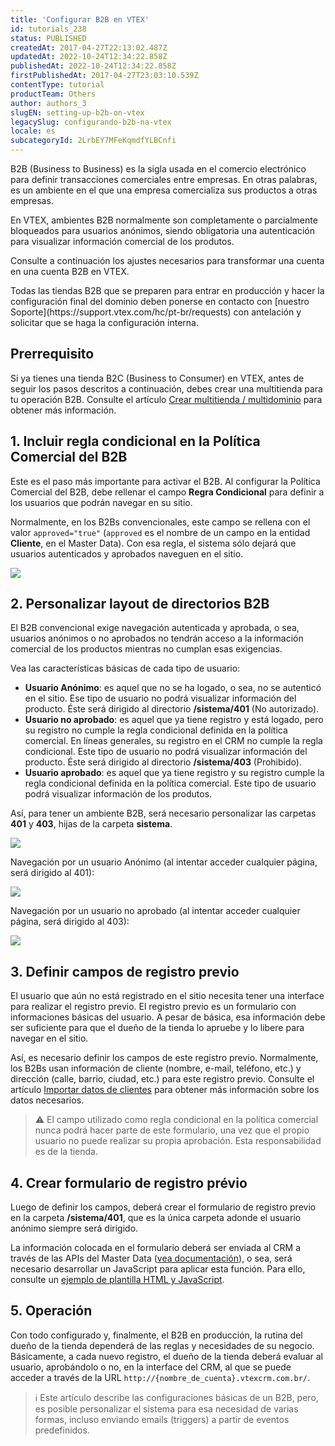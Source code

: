 ```yaml
---
title: 'Configurar B2B en VTEX'
id: tutorials_238
status: PUBLISHED
createdAt: 2017-04-27T22:13:02.487Z
updatedAt: 2022-10-24T12:34:22.858Z
publishedAt: 2022-10-24T12:34:22.858Z
firstPublishedAt: 2017-04-27T23:03:10.539Z
contentType: tutorial
productTeam: Others
author: authors_3
slugEN: setting-up-b2b-on-vtex
legacySlug: configurando-b2b-na-vtex
locale: es
subcategoryId: 2LrbEY7MFeKqmdfYLBCnfi
---
```


B2B (Business to Business) es la sigla usada en el comercio electrónico para definir transacciones comerciales entre empresas. En otras palabras, es un ambiente en el que una empresa comercializa sus productos a otras empresas.

En VTEX, ambientes B2B normalmente son completamente o parcialmente bloqueados para usuarios anónimos, siendo obligatoria una autenticación para visualizar información comercial de los produtos.

Consulte a continuación los ajustes necesarios para transformar una cuenta en una cuenta B2B en VTEX.

<div class="alert-info">
Todas las tiendas B2B que se preparen para entrar en producción y hacer la configuración final del dominio deben ponerse en contacto con [nuestro Soporte](https://support.vtex.com/hc/pt-br/requests) con antelación y solicitar que se haga la configuración interna.
</div>

## Prerrequisito

Si ya tienes una tienda B2C (Business to Consumer) en VTEX, antes de seguir los pasos descritos a continuación, debes crear una multitienda para tu operación B2B. Consulte el artículo [Crear multitienda / multidominio](https://help.vtex.com/es/tutorial/como-crear-multitienda-multidominio--tutorials_510) para obtener más información.

## 1. Incluir regla condicional en la Política Comercial del B2B

Este es el paso más importante para activar el B2B. Al configurar la Política Comercial del B2B, debe rellenar el campo __Regra Condicional__ para definir a los usuarios que podrán navegar en su sitio.

Normalmente, en los B2Bs convencionales, este campo se rellena con el valor `approved="true"` (`approved` es el nombre de un campo en la entidad __Cliente__, en el Master Data). Con esa regla, el sistema sólo dejará que usuarios autenticados y aprobados naveguen en el sitio.

![](//images.contentful.com/alneenqid6w5/34rM0gmlgQOoqwwEG2c0ck/a506984d2e7c23381e05a6ad16306d9f/1.png)

## 2. Personalizar layout de directorios B2B

El B2B convencional exige navegación autenticada y aprobada, o sea, usuarios anónimos o no aprobados no tendrán acceso a la información comercial de los productos mientras no cumplan esas exigencias.

Vea las características básicas de cada tipo de usuario:

- **Usuario Anónimo**: es aquel que no se ha logado, o sea, no se autenticó en el sitio. Ese tipo de usuario no podrá visualizar información del producto. Éste será dirigido al directorio **/sistema/401** (No autorizado).
- **Usuario no aprobado**: es aquel que ya tiene registro y está logado, pero su registro no cumple la regla condicional definida en la política comercial. En líneas generales, su registro en el CRM no cumple la regla condicional. Este tipo de usuario no podrá visualizar información del producto. Éste será dirigido al directorio **/sistema/403** (Prohibido).
 - **Usuario aprobado**: es aquel que ya tiene registro y su registro cumple la regla condicional definida en la política comercial. Este tipo de usuario podrá visualizar información de los produtos.

Así, para tener un ambiente B2B, será necesario personalizar las carpetas **401** y **403**, hijas de la carpeta **sistema**.

![](//images.contentful.com/alneenqid6w5/4eOGUWH7nWqyQGCmIou6WO/1910b62f54515007e85aa3a82d04fb9e/2.png)

Navegación por un usuario Anónimo (al intentar acceder cualquier página, será dirigido al 401):

![](//images.contentful.com/alneenqid6w5/1bxTbhKatws2mgGiOGSUYW/8bf8e626bf53a8e785ffdcc5f2ffc813/3.png)

Navegación por un usuario no aprobado (al intentar acceder cualquier página, será dirigido al 403):

![](//images.contentful.com/alneenqid6w5/1Ep24Fgl1SIG6Uw8Wmkq42/2a995f8d9c2be0e92629447c1e6d3948/4.png)

## 3. Definir campos de registro previo

El usuario que aún no está registrado en el sitio necesita tener una interface para realizar el registro previo. El registro previo es un formulario con informaciones básicas del usuario. A pesar de básica, esa información debe ser suficiente para que el dueño de la tienda lo apruebe y lo libere para navegar en el sitio.

Así, es necesario definir los campos de este registro previo. Normalmente, los B2Bs usan información de cliente (nombre, e-mail, teléfono, etc.) y dirección (calle, barrio, ciudad, etc.) para este registro previo. Consulte el artículo [Importar datos de clientes](https://help.vtex.com/es/tutorial/importando-dados-de-clientes-brasil--2zWYVOyj0sISYQmeUwCsI0 "Importar datos de clientes - Brasil") para obtener más información sobre los datos necesarios.

> ⚠️ El campo utilizado como regla condicional en la política comercial nunca podrá hacer parte de este formulario, una vez que el propio usuario no puede realizar su propia aprobación. Esta responsabilidad es de la tienda.

## 4. Crear formulario de registro prévio

Luego de definir los campos, deberá crear el formulario de registro previo en la carpeta **/sistema/401**, que es la única carpeta adonde el usuario anónimo siempre será dirigido.

La información colocada en el formulario deberá ser enviada al CRM a través de las APIs del Master Data ([vea documentación](https://developers.vtex.com/reference/master-data-api-v2-overview)), o sea, será necesario desarrollar un JavaScript para aplicar esta función. Para ello, consulte un [ejemplo de plantilla HTML y JavaScript](//assets.contentful.com/alneenqid6w5/5PJaFVGdOwomgCYG66g2M4/ac29ba69fdd11cb8c87b88a0a6a62795/ExemploTemplateB2B.rar "Ejemplo de plantilla HTML y JavaScript").

## 5. Operación

Con todo configurado y, finalmente, el B2B en producción, la rutina del dueño de la tienda dependerá de las reglas y necesidades de su negocio. Básicamente, a cada nuevo registro, el dueño de la tienda deberá evaluar al usuario, aprobándolo o no, en la interface del CRM, al que se puede acceder a través de la URL `http://{nombre_de_cuenta}.vtexcrm.com.br/`.

> ℹ️ Este artículo describe las configuraciones básicas de un B2B, pero, es posible personalizar el sistema para esa necesidad de varias formas, incluso enviando emails (triggers) a partir de eventos predefinidos.
